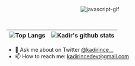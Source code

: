<p align="center" >
  <img src="https://raw.githubusercontent.com/kadir-ince/kadir-ince/master/logo.gif"  alt="javascript-gif">
</p>



<br>

| ![Top Langs](https://github-readme-stats.vercel.app/api/top-langs/?username=kadir-ince&hide_langs_below=1&hide_border=true&hide=css,dart) | ![Kadir's github stats](https://github-readme-stats.vercel.app/api/?username=kadir-ince&show_icons=true&title_color=3080ed&icon_color=3080ed&text_color=9f9f9f&bg_color=ffffff,issues&hide_border=true&count_private=true) |
|------------------------------------------------------------------------------------------------------------|------------------------------------------------------------------------------------------------------------------------------------------------------------------------------------------------------------------|
<!--
 🌱 I’m Currently Learning 
<code title="Swift"><img height="30" src="https://upload.wikimedia.org/wikipedia/commons/thumb/9/9d/Swift_logo.svg/1138px-Swift_logo.svg.png"></code>
- 🛠 My Development Environment <code title="macOS"><img height="30"  src="https://img.icons8.com/color/48/000000/mac-logo.png"></code>
<code title="Xcode"><img height="30" src="https://raw.githubusercontent.com/github/explore/80688e429a7d4ef2fca1e82350fe8e3517d3494d/topics/xcode/xcode.png"></code> <br> 
- 📸 I use for design: 
<code title="Photoshop"><img height="27" src="https://upload.wikimedia.org/wikipedia/commons/thumb/a/af/Adobe_Photoshop_CC_icon.svg/1200px-Adobe_Photoshop_CC_icon.svg.png"></code>
<code title="Illustrator"><img height="27" src="https://upload.wikimedia.org/wikipedia/commons/thumb/f/fb/Adobe_Illustrator_CC_icon.svg/616px-Adobe_Illustrator_CC_icon.svg.png"></code>
<code title="Dimension"><img height="27" src="https://upload.wikimedia.org/wikipedia/commons/thumb/b/b2/Adobe_Dimension_Logo.svg/1200px-Adobe_Dimension_Logo.svg.png"></code> -->
- 💬 Ask me about on Twitter <a href="https://www.twitter.com/kadirince__">@kadirince__</a>
- 📫 How to reach me: kadirincedev@gmail.com 

